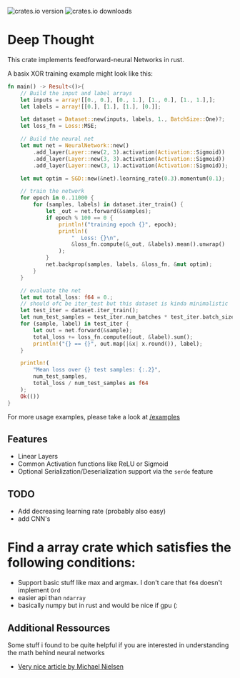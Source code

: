 ![crates.io version](https://flat.badgen.net/crates/v/deep_thought)
![crates.io downloads](https://flat.badgen.net/crates/d/deep_thought)

# Deep Thought
This crate implements feedforward-neural Networks in rust.

A basix XOR training example might look like this:
```rust
fn main() -> Result<()>{
    // Build the input and label arrays
    let inputs = array![[0., 0.], [0., 1.], [1., 0.], [1., 1.],];
    let labels = array![[0.], [1.], [1.], [0.]];

    let dataset = Dataset::new(inputs, labels, 1., BatchSize::One)?;
    let loss_fn = Loss::MSE;

    // Build the neural net
    let mut net = NeuralNetwork::new()
        .add_layer(Layer::new(2, 3).activation(Activation::Sigmoid))
        .add_layer(Layer::new(3, 3).activation(Activation::Sigmoid))
        .add_layer(Layer::new(3, 1).activation(Activation::Sigmoid));

    let mut optim = SGD::new(&net).learning_rate(0.3).momentum(0.1);

    // train the network
    for epoch in 0..11000 {
        for (samples, labels) in dataset.iter_train() {
            let _out = net.forward(&samples);
            if epoch % 100 == 0 {
                println!("training epoch {}", epoch);
                println!(
                    "  Loss: {}\n",
                    &loss_fn.compute(&_out, &labels).mean().unwrap()
                );
            }
            net.backprop(samples, labels, &loss_fn, &mut optim);
        }
    }

    // evaluate the net
    let mut total_loss: f64 = 0.;
    // should ofc be iter_test but this dataset is kinda minimalistic
    let test_iter = dataset.iter_train();
    let num_test_samples = test_iter.num_batches * test_iter.batch_size;
    for (sample, label) in test_iter {
        let out = net.forward(&sample);
        total_loss += loss_fn.compute(&out, &label).sum();
        println!("{} == {}", out.map(|&x| x.round()), label);
    }

    println!(
        "Mean loss over {} test samples: {:.2}",
        num_test_samples,
        total_loss / num_test_samples as f64
    );
    Ok(())
}
```
For more usage examples, please take a look at [/examples](https://github.com/Wuelle/rust_nn/tree/main/examples)

## Features
* Linear Layers
* Common Activation functions like ReLU or Sigmoid
* Optional Serialization/Deserialization support via the `serde` feature

## TODO
* Add decreasing learning rate (probably also easy)
* add CNN's

# Find a array crate which satisfies the following conditions:
* Support basic stuff like max and argmax. I don't care that `f64` doesn't implement `Ord`
* easier api than `ndarray`
* basically numpy but in rust and would be nice if gpu (:
    

## Additional Ressources
Some stuff i found to be quite helpful if you are interested in understanding the math behind neural networks
* [Very nice article by Michael Nielsen](http://neuralnetworksanddeeplearning.com/chap2.html)
